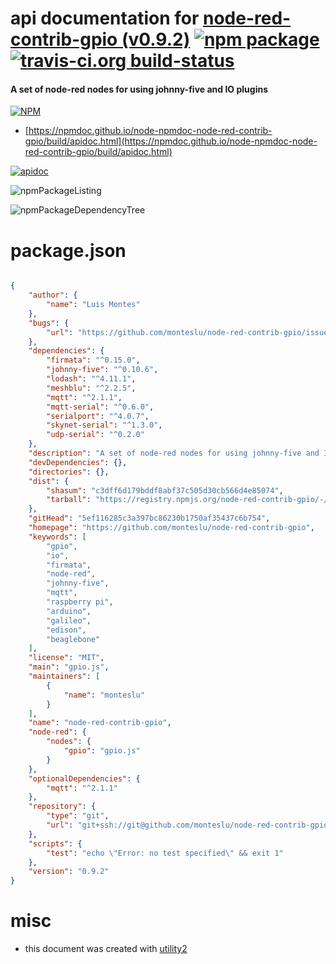 # api documentation for  [node-red-contrib-gpio (v0.9.2)](https://github.com/monteslu/node-red-contrib-gpio)  [![npm package](https://img.shields.io/npm/v/npmdoc-node-red-contrib-gpio.svg?style=flat-square)](https://www.npmjs.org/package/npmdoc-node-red-contrib-gpio) [![travis-ci.org build-status](https://api.travis-ci.org/npmdoc/node-npmdoc-node-red-contrib-gpio.svg)](https://travis-ci.org/npmdoc/node-npmdoc-node-red-contrib-gpio)
#### A set of node-red nodes for using johnny-five and IO plugins

[![NPM](https://nodei.co/npm/node-red-contrib-gpio.png?downloads=true&downloadRank=true&stars=true)](https://www.npmjs.com/package/node-red-contrib-gpio)

- [https://npmdoc.github.io/node-npmdoc-node-red-contrib-gpio/build/apidoc.html](https://npmdoc.github.io/node-npmdoc-node-red-contrib-gpio/build/apidoc.html)

[![apidoc](https://npmdoc.github.io/node-npmdoc-node-red-contrib-gpio/build/screenCapture.buildCi.browser.%252Ftmp%252Fbuild%252Fapidoc.html.png)](https://npmdoc.github.io/node-npmdoc-node-red-contrib-gpio/build/apidoc.html)

![npmPackageListing](https://npmdoc.github.io/node-npmdoc-node-red-contrib-gpio/build/screenCapture.npmPackageListing.svg)

![npmPackageDependencyTree](https://npmdoc.github.io/node-npmdoc-node-red-contrib-gpio/build/screenCapture.npmPackageDependencyTree.svg)



# package.json

```json

{
    "author": {
        "name": "Luis Montes"
    },
    "bugs": {
        "url": "https://github.com/monteslu/node-red-contrib-gpio/issues"
    },
    "dependencies": {
        "firmata": "^0.15.0",
        "johnny-five": "^0.10.6",
        "lodash": "^4.11.1",
        "meshblu": "^2.2.5",
        "mqtt": "^2.1.1",
        "mqtt-serial": "^0.6.0",
        "serialport": "^4.0.7",
        "skynet-serial": "^1.3.0",
        "udp-serial": "^0.2.0"
    },
    "description": "A set of node-red nodes for using johnny-five and IO plugins",
    "devDependencies": {},
    "directories": {},
    "dist": {
        "shasum": "c3dff6d179bddf8abf37c505d30cb566d4e85074",
        "tarball": "https://registry.npmjs.org/node-red-contrib-gpio/-/node-red-contrib-gpio-0.9.2.tgz"
    },
    "gitHead": "5ef116285c3a397bc86230b1750af35437c6b754",
    "homepage": "https://github.com/monteslu/node-red-contrib-gpio",
    "keywords": [
        "gpio",
        "io",
        "firmata",
        "node-red",
        "johnny-five",
        "mqtt",
        "raspberry pi",
        "arduino",
        "galileo",
        "edison",
        "beaglebone"
    ],
    "license": "MIT",
    "main": "gpio.js",
    "maintainers": [
        {
            "name": "monteslu"
        }
    ],
    "name": "node-red-contrib-gpio",
    "node-red": {
        "nodes": {
            "gpio": "gpio.js"
        }
    },
    "optionalDependencies": {
        "mqtt": "^2.1.1"
    },
    "repository": {
        "type": "git",
        "url": "git+ssh://git@github.com/monteslu/node-red-contrib-gpio.git"
    },
    "scripts": {
        "test": "echo \"Error: no test specified\" && exit 1"
    },
    "version": "0.9.2"
}
```



# misc
- this document was created with [utility2](https://github.com/kaizhu256/node-utility2)
